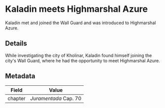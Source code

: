 # Kaladin meets Highmarshal Azure
Kaladin met and joined the Wall Guard and was introduced to Highmarshal Azure.

## Details
While investigating the city of Kholinar, Kaladin found himself joining the city's Wall Guard, where he had the opportunity to meet Highmarshal Azure.

## Metadata
| Field | Value |
| ----- | ----- |
| chapter | *Juramentada* Cap. 70 |
